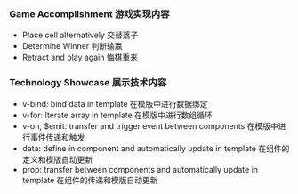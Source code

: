 ### Game Accomplishment 游戏实现内容 
- Place cell alternatively 交替落子
- Determine Winner 判断输赢
- Retract and play again 悔棋重来


### Technology Showcase 展示技术内容
- v-bind: bind data in template 在模版中进行数据绑定
- v-for: Iterate array in template 在模版中进行数组循环
- v-on, $emit: transfer and trigger event between components 在模版中进行事件传递和触发
- data: define in component and automatically update in template 在组件的定义和模版自动更新
- prop: transfer between components and automatically update in template 在组件的传递和模版自动更新

